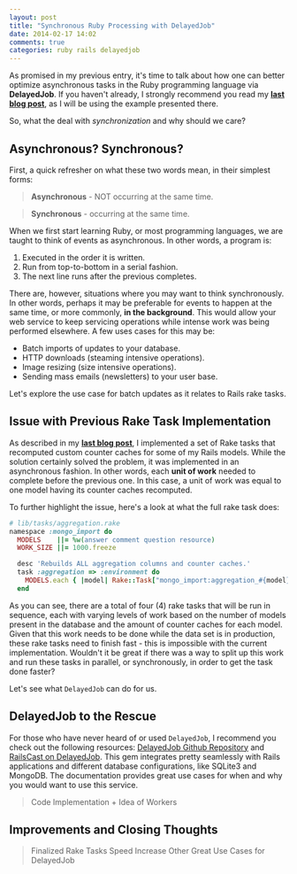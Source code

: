 ```yaml
---
layout: post
title: "Synchronous Ruby Processing with DelayedJob"
date: 2014-02-17 14:02
comments: true
categories: ruby rails delayedjob
---
```


As promised in my previous entry, it's time to talk about how one can better optimize asynchronous tasks in the Ruby programming language via **DelayedJob**. If you haven't already, I strongly recommend you read my **[last blog post](http://carlosplusplus.github.io/blog/2014/02/01/testing-rake-tasks-with-rspec/)**, as I will be using the example presented there.

So, what the deal with *synchronization* and why should we care?

## Asynchronous? Synchronous?

First, a quick refresher on what these two words mean, in their simplest forms:

> **Asynchronous** - NOT occurring at the same time.  

> **Synchronous** -  occurring at the same time.

When we first start learning Ruby, or most programming languages, we are taught to think of events as asynchronous. In other words, a program is:

1. Executed in the order it is written.
2. Run from top-to-bottom in a serial fashion.
3. The next line runs after the previous completes.

There are, however, situations where you may want to think synchronously. In other words, perhaps it may be preferable for events to happen at the same time, or more commonly, **in the background**. This would allow your web service to keep servicing operations while intense work was being performed elsewhere. A few uses cases for this may be:

- Batch imports of updates to your database.
- HTTP downloads (steaming intensive operations).
- Image resizing (size intensive operations).
- Sending mass emails (newsletters) to your user base.

Let's explore the use case for batch updates as it relates to Rails rake tasks.

## Issue with Previous Rake Task Implementation

As described in my **[last blog post](http://carlosplusplus.github.io/blog/2014/02/01/testing-rake-tasks-with-rspec/)**, I implemented a set of Rake tasks that recomputed custom counter caches for some of my Rails models. While the solution certainly solved the problem, it was implemented in an asynchronous fashion. In other words, each **unit of work** needed to complete before the previous one. In this case, a unit of work was equal to one model having its counter caches recomputed.  

To further highlight the issue, here's a look at what the full rake task does:

```ruby
# lib/tasks/aggregation.rake
namespace :mongo_import do
  MODELS    ||= %w(answer comment question resource)
  WORK_SIZE ||= 1000.freeze

  desc 'Rebuilds ALL aggregation columns and counter caches.'
  task :aggregation => :environment do
    MODELS.each { |model| Rake::Task["mongo_import:aggregation_#{model}"].invoke }
  end

```

As you can see, there are a total of four (4) rake tasks that will be run in sequence, each with varying levels of work based on the number of models present in the database and the amount of counter caches for each model. Given that this work needs to be done while the data set is in production, these rake tasks need to finish fast - this is impossible with the current implementation. Wouldn't it be great if there was a way to split up this work and run these tasks in parallel, or synchronously, in order to get the task done faster?

Let's see what `DelayedJob` can do for us.

## DelayedJob to the Rescue

For those who have never heard of or used `DelayedJob`, I recommend you check out the following resources: [DelayedJob Github Repository](www.example.com) and [RailsCast on DelayedJob](www.example.com). This gem integrates pretty seamlessly with Rails applications and different database configurations, like SQLite3 and MongoDB. The documentation provides great use cases for when and why you would want to use this service.

> Code Implementation + Idea of Workers

## Improvements and Closing Thoughts

> Finalized Rake Tasks
> Speed Increase
> Other Great Use Cases for DelayedJob